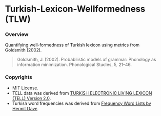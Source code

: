 Turkish-Lexicon-Wellformedness (TLW)
==================

### Overview

Quantifying well-formedness of Turkish lexicon using metrics from Goldsmith (2002).

> Goldsmith, J. (2002). Probabilistic models of grammar: Phonology as information minimization. Phonological Studies, 5, 21–46.

### Copyrights

* MIT License.
* TELL data was derived from [TURKISH ELECTRONIC LIVING LEXICON (TELL) Version 2.0](http://linguistics.berkeley.edu/TELL/).
* Turkish word frequencies was derived from [Frequency Word Lists by Hermit Dave](http://invokeit.wordpress.com/frequency-word-lists/).

